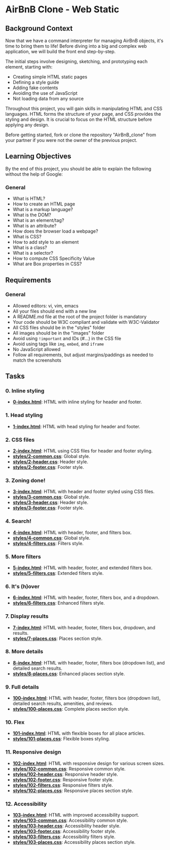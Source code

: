 # AirBnB Clone - Web Static

## Background Context

Now that we have a command interpreter for managing AirBnB objects, it's time to bring them to life! Before diving into a big and complex web application, we will build the front end step-by-step.

The initial steps involve designing, sketching, and prototyping each element, starting with:

- Creating simple HTML static pages
- Defining a style guide
- Adding fake contents
- Avoiding the use of JavaScript
- Not loading data from any source

Throughout this project, you will gain skills in manipulating HTML and CSS languages. HTML forms the structure of your page, and CSS provides the styling and design. It is crucial to focus on the HTML structure before applying any design.

Before getting started, fork or clone the repository "AirBnB_clone" from your partner if you were not the owner of the previous project.

## Learning Objectives

By the end of this project, you should be able to explain the following without the help of Google:

### General
- What is HTML?
- How to create an HTML page
- What is a markup language?
- What is the DOM?
- What is an element/tag?
- What is an attribute?
- How does the browser load a webpage?
- What is CSS?
- How to add style to an element
- What is a class?
- What is a selector?
- How to compute CSS Specificity Value
- What are Box properties in CSS?

## Requirements

### General
- Allowed editors: vi, vim, emacs
- All your files should end with a new line
- A README.md file at the root of the project folder is mandatory
- Your code should be W3C compliant and validate with W3C-Validator
- All CSS files should be in the "styles" folder
- All images should be in the "images" folder
- Avoid using `!important` and IDs (#...) in the CSS file
- Avoid using tags like `img`, `embed`, and `iframe`
- No JavaScript allowed
- Follow all requirements, but adjust margins/paddings as needed to match the screenshots

## Tasks

### 0. Inline styling
- [**0-index.html**](https://github.com/EddV23/AirBnB_clone/blob/main/web_static/0-index.html): HTML with inline styling for header and footer.

### 1. Head styling
- [**1-index.html**](https://github.com/EddV23/AirBnB_clone/blob/main/web_static/1-index.html): HTML with head styling for header and footer.

### 2. CSS files
- [**2-index.html**](https://github.com/EddV23/AirBnB_clone/blob/main/web_static/2-index.html): HTML using CSS files for header and footer styling.
- [**styles/2-common.css**](https://github.com/EddV23/AirBnB_clone/blob/main/web_static/styles/2-common.css): Global style.
- [**styles/2-header.css**](https://github.com/EddV23/AirBnB_clone/blob/main/web_static/styles/2-header.css): Header style.
- [**styles/2-footer.css**](https://github.com/EddV23/AirBnB_clone/blob/main/web_static/styles/2-footer.css): Footer style.

### 3. Zoning done!
- [**3-index.html**](https://github.com/EddV23/AirBnB_clone/blob/main/web_static/3-index.html): HTML with header and footer styled using CSS files.
- [**styles/3-common.css**](https://github.com/EddV23/AirBnB_clone/blob/main/web_static/styles/3-common.css): Global style.
- [**styles/3-header.css**](https://github.com/EddV23/AirBnB_clone/blob/main/web_static/styles/3-header.css): Header style.
- [**styles/3-footer.css**](https://github.com/EddV23/AirBnB_clone/blob/main/web_static/styles/3-footer.css): Footer style.

### 4. Search!
- [**4-index.html**](https://github.com/EddV23/AirBnB_clone/blob/main/web_static/4-index.html): HTML with header, footer, and filters box.
- [**styles/4-common.css**](https://github.com/EddV23/AirBnB_clone/blob/main/web_static/styles/4-common.css): Global style.
- [**styles/4-filters.css**](https://github.com/EddV23/AirBnB_clone/blob/main/web_static/styles/4-filters.css): Filters style.

### 5. More filters
- [**5-index.html**](https://github.com/EddV23/AirBnB_clone/blob/main/web_static/5-index.html): HTML with header, footer, and extended filters box.
- [**styles/5-filters.css**](https://github.com/EddV23/AirBnB_clone/blob/main/web_static/styles/5-filters.css): Extended filters style.

### 6. It's (h)over
- [**6-index.html**](https://github.com/EddV23/AirBnB_clone/blob/main/web_static/6-index.html): HTML with header, footer, filters box, and a dropdown.
- [**styles/6-filters.css**](https://github.com/EddV23/AirBnB_clone/blob/main/web_static/styles/6-filters.css): Enhanced filters style.

### 7. Display results
- [**7-index.html**](https://github.com/EddV23/AirBnB_clone/blob/main/web_static/7-index.html): HTML with header, footer, filters box, dropdown, and results.
- [**styles/7-places.css**](https://github.com/EddV23/AirBnB_clone/blob/main/web_static/styles/7-places.css): Places section style.

### 8. More details
- [**8-index.html**](https://github.com/EddV23/AirBnB_clone/blob/main/web_static/8-index.html): HTML with header, footer, filters box (dropdown list), and detailed search results.
- [**styles/8-places.css**](https://github.com/EddV23/AirBnB_clone/blob/main/web_static/styles/8-places.css): Enhanced places section style.

### 9. Full details
- [**100-index.html**](https://github.com/EddV23/AirBnB_clone/blob/main/web_static/100-index.html): HTML with header, footer, filters box (dropdown list), detailed search results, amenities, and reviews.
- [**styles/100-places.css**](https://github.com/EddV23/AirBnB_clone/blob/main/web_static/styles/100-places.css): Complete places section style.

### 10. Flex
- [**101-index.html**](https://github.com/EddV23/AirBnB_clone/blob/main/web_static/101-index.html): HTML with flexible boxes for all place articles.
- [**styles/101-places.css**](https://github.com/EddV23/AirBnB_clone/blob/main/web_static/styles/101-places.css): Flexible boxes styling.

### 11. Responsive design
- [**102-index.html**](https://github.com/EddV23/AirBnB_clone/blob/main/web_static/102-index.html): HTML with responsive design for various screen sizes.
- [**styles/102-common.css**](https://github.com/EddV23/AirBnB_clone/blob/main/web_static/styles/102-common.css): Responsive common style.
- [**styles/102-header.css**](https://github.com/EddV23/AirBnB_clone/blob/main/web_static/styles/102-header.css): Responsive header style.
- [**styles/102-footer.css**](https://github.com/EddV23/AirBnB_clone/blob/main/web_static/styles/102-footer.css): Responsive footer style.
- [**styles/102-filters.css**](https://github.com/EddV23/AirBnB_clone/blob/main/web_static/styles/102-filters.css): Responsive filters style.
- [**styles/102-places.css**](https://github.com/EddV23/AirBnB_clone/blob/main/web_static/styles/102-places.css): Responsive places section style.

### 12. Accessibility
- [**103-index.html**](https://github.com/EddV23/AirBnB_clone/blob/main/web_static/103-index.html): HTML with improved accessibility support.
- [**styles/103-common.css**](https://github.com/EddV23/AirBnB_clone/blob/main/web_static/styles/103-common.css): Accessibility common style.
- [**styles/103-header.css**](https://github.com/EddV23/AirBnB_clone/blob/main/web_static/styles/103-header.css): Accessibility header style.
- [**styles/103-footer.css**](https://github.com/EddV23/AirBnB_clone/blob/main/web_static/styles/103-footer.css): Accessibility footer style.
- [**styles/103-filters.css**](https://github.com/EddV23/AirBnB_clone/blob/main/web_static/styles/103-filters.css): Accessibility filters style.
- [**styles/103-places.css**](https://github.com/EddV23/AirBnB_clone/blob/main/web_static/styles/103-places.css): Accessibility places section style.
